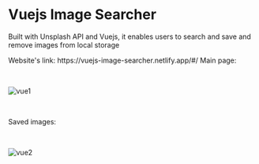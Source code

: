 <h1>Vuejs Image Searcher</h1>
<p>Built with Unsplash API and Vuejs, it enables users to search and save and remove images from local storage</p>
<p>Website's link: https://vuejs-image-searcher.netlify.app/#/
Main page:</p>
</br>

![vue1](https://user-images.githubusercontent.com/55513538/125213644-68310b00-e2b3-11eb-8e36-0b840546f05d.PNG)

</br>
<p>Saved images:</p>

</br>

![vue2](https://user-images.githubusercontent.com/55513538/125213654-7c750800-e2b3-11eb-8051-dc84aea1254d.PNG)
